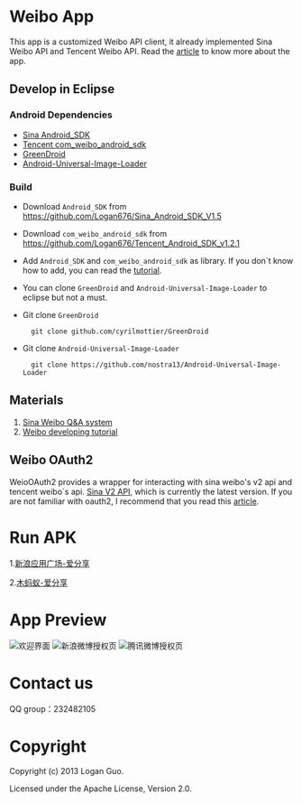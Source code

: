 # Weibo App

This app is a customized Weibo API client, it already implemented Sina Weibo API and Tencent Weibo API.
Read the [article](http://logan676.diandian.com/post/2013-01-31/40049163912) to know more about the app.

## Develop in Eclipse

### Android Dependencies

* [Sina Android_SDK](https://github.com/Logan676/Sina_Android_SDK_V1.5)
* [Tencent com_weibo_android_sdk](https://github.com/Logan676/Tencent_Android_SDK_v1.2.1)
* [GreenDroid](https://github.com/cyrilmottier/GreenDroid)
* [Android-Universal-Image-Loader](https://github.com/nostra13/Android-Universal-Image-Loader)

### Build
- Download `Android_SDK` from https://github.com/Logan676/Sina_Android_SDK_V1.5
- Download `com_weibo_android_sdk` from https://github.com/Logan676/Tencent_Android_SDK_v1.2.1

- Add `Android_SDK` and `com_weibo_android_sdk` as library. If you don`t know how to add, you can read the [tutorial](http://blog.sina.com.cn/s/blog_783ede0301016ip2.html).

- You can clone `GreenDroid` and `Android-Universal-Image-Loader` to eclipse but not a must.

- Git clone `GreenDroid`

        git clone github.com/cyrilmottier/GreenDroid

- Git clone `Android-Universal-Image-Loader`

        git clone https://github.com/nostra13/Android-Universal-Image-Loader

## Materials 

1. [Sina Weibo Q&A system](http://open.weibo.com/qa/index.php?qa=18155&qa_1=android%E5%BC%80%E5%8F%91%E6%96%B0%E6%B5%AA%E5%BE%AE%E5%8D%9A%E5%AE%A2%E6%88%B7%E7%AB%AF)
2. [Weibo developing tutorial](http://blog.csdn.net/logan676/article/category/1206916)

## Weibo OAuth2

WeioOAuth2 provides a wrapper for interacting with sina weibo's v2 api and tencent weibo`s api. [Sina V2 API](http://open.weibo.com/wiki/API%E6%96%87%E6%A1%A3_V2), which is currently the latest version. If you are not familiar with oauth2, I recommend that you read this [article](http://open.weibo.com/wiki/%E6%8E%88%E6%9D%83%E6%9C%BA%E5%88%B6%E8%AF%B4%E6%98%8E).

# Run APK

1.[新浪应用广场-爱分享](http://app.weibo.com/detail/6Kzw5S?ref=appsearch#)

2.[木蚂蚁-爱分享](http://www.mumayi.com/android-275488.html)

# App Preview

![欢迎界面](http://static.oschina.net/uploads/space/2013/0116/141244_QnJd_729412.png)
![新浪微博授权页](http://static.oschina.net/uploads/space/2013/0116/141331_Mxub_729412.png)
![腾讯微博授权页](http://static.oschina.net/uploads/space/2013/0116/141413_dOo8_729412.png)

# Contact us

QQ group：232482105

# Copyright

Copyright (c) 2013 Logan Guo.

Licensed under the Apache License, Version 2.0.
